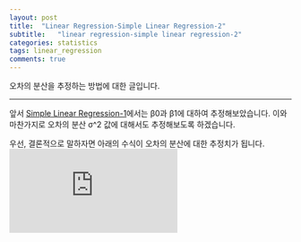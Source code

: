 ```yaml
---
layout: post
title:  "Linear Regression-Simple Linear Regression-2"
subtitle:   "linear regression-simple linear regression-2"
categories: statistics
tags: linear_regression
comments: true
---
```

오차의 분산을 추정하는 방법에 대한 글입니다.

---

앞서 [Simple Linear Regression-1](https://data-weirdo.github.io/statistics/2019/10/15/statistics-linear_regression-simple/)에서는
β0과 β1에 대하여 추정해보았습니다. 이와 마찬가지로 오차의 분산 σ^2 값에 대해서도 추정해보도록 하겠습니다. 

우선, 결론적으로 말하자면 아래의 수식이 오차의 분산에 대한 추정치가 됩니다. 
![](https://latex.codecogs.com/gif.latex?%5Cwidehat%5Csigma%5E2%20%3D%20%5Cfrac%7BSS_%7BRes%7D%7D%7Bn-2%7D%20%3D%20MS_%7BRes%7D)  
 


